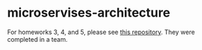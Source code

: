 # microservises-architecture
For homeworks 3, 4, and 5, please see [this repository](https://github.com/monberin/microservises_architecture). They were completed in a team.
